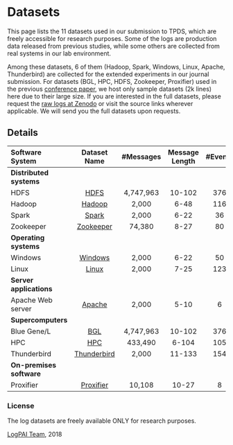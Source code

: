# Datasets
This page lists the 11 datasets used in our submission to TPDS, which are freely accessible for research purposes. Some of the logs are production data released from previous studies, while some others are collected from real systems in our lab environment.

Among these datasets, 6 of them (Hadoop, Spark, Windows, Linux, Apache, Thunderbird) are collected for the extended experiments in our journal submission. For datasets (BGL, HPC, HDFS, Zookeeper, Proxifier) used in the previous [conference paper](http://ieeexplore.ieee.org/document/8029742/), we host only sample datasets (2k lines) here due to their large size. If you are interested in the full datasets, please request the [raw logs at Zenodo](https://doi.org/10.5281/zenodo.1144100) or visit the source links wherever applicable. We will send you the full datasets upon requests.

Details
--------
| Software System          |         Dataset Name         |  #Messages  |   Message Length   | #Events | Source Link | 
| :----------------------- | :--------------------------: | :--------: | :---------: | :------------------: | :------------------: |
| **Distributed systems**     |                              |            |             |          |                      |
| HDFS                     |   [HDFS](./2kHDFS)    | 4,747,963 | 10-102  |  376  |     [Link](http://iiis.tsinghua.edu.cn/~weixu/sospdata.html) |
| Hadoop                   |      [Hadoop](./Hadoop)      |    2,000    |   6-48    |        116        | |
| Spark                    |       [Spark](./Spark)       |    2,000    | 6-22    |     36   | |
| Zookeeper                |   [Zookeeper](./2kZookeeper)   | 74,380  |   8-27    | 80  |
| **Operating systems**    |                              |            |             |          |                      |
| Windows                  |     [Windows](./Windows)     | 2,000 | 6-22 | 50  |                |
| Linux                    |       [Linux](./Linux)       | 2,000 |   7-25    |  123  |              |
| **Server applications**     |                              |            |             |          |                      |
| Apache Web server        |      [Apache](./Apache)      | 2,000 |   5-10    |  6  |               |
| **Supercomputers**       |                              |            |             |          |                      |
| Blue Gene/L              |         [BGL](./2kBGL)        | 4,747,963 |  10-102  | 376 |  [Link](https://www.usenix.org/cfdr-data) |
| HPC                      |         [HPC](./2kHPC)         |    433,490    |   6-104   | 105  |            |
| Thunderbird              | [Thunderbird](./Thunderbird) |  2,000  | 11-133 | 154  |                |
| **On-premises software** |                              |            |             |          |                      |
| Proxifier                |   [Proxifier](./2kProxifier)   |    10,108    |   10-27    |  8  |               |



### License
The log datasets are freely available ONLY for research purposes. 

[LogPAI Team](https://github.com/orgs/logpai/people), 2018
